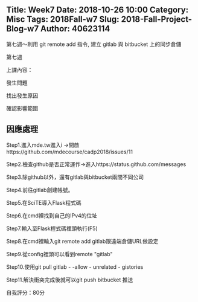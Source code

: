 Title: Week7
Date: 2018-10-26 10:00
Category: Misc
Tags: 2018Fall-w7
Slug: 2018-Fall-Project-Blog-w7
Author: 40623114
---

第七週～利用 git remote add 指令, 建立 gitlab 與 bitbucket 上的同步倉儲

<!-- PELICAN_END_SUMMARY -->

第七週

[上課影片]:https://www.youtube.com/watch?v=Z-l3vZXzrZs

上課內容：

發生問題

找出發生原因

確認影響範圍

因應處理
---------------------------------
Step1.進入mde.tw進入i ->開啟https://github.com/mdecourse/cadp2018/issues/11

Step2.檢查github是否正常運作->進入https://status.github.com/messages

Step3.除github以外，還有gitlab與bitbucket兩間不同公司

Step4.前往gitlab創建帳號。

Step5.在SciTE導入Flask程式碼

Step6.在cmd裡找到自己的IPv4的位址

Step7.輸入至Flask程式碼裡頭執行(F5)

Step8.在cmd裡輸入git remote add gitlab跟遠端倉儲URL做設定

Step9.從config裡頭可以看到remote "gitlab"

Step10.使用git pull gitlab - -allow - unrelated - gistories

Step11.解決衝突完成後就可以git push bitbucket 推送


自我評分：80分

